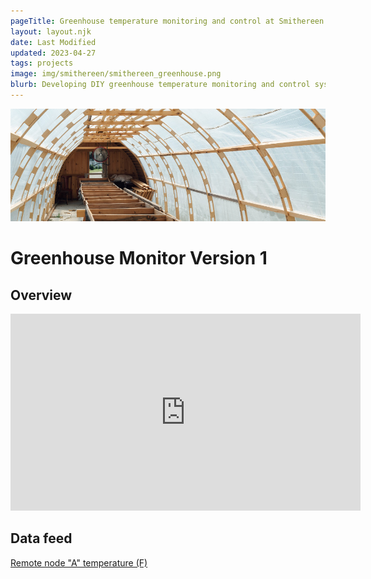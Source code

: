 ```yaml
---
pageTitle: Greenhouse temperature monitoring and control at Smithereen Farm (Maine, USA) 
layout: layout.njk
date: Last Modified
updated: 2023-04-27
tags: projects
image: img/smithereen/smithereen_greenhouse.png
blurb: Developing DIY greenhouse temperature monitoring and control systems for Smithereen Farm.
---
```


![](/img/smithereen/smithereen_greenhouse.png)

# Greenhouse Monitor Version 1

## Overview

<iframe width="560" height="315" src="https://www.youtube.com/embed/n7GcK7Cu7i0" title="YouTube video player" frameborder="0" allow="accelerometer; autoplay; clipboard-write; encrypted-media; gyroscope; picture-in-picture; web-share" allowfullscreen></iframe> 

## Data feed

[Remote node "A" temperature (F)](http://bayou.pvos.org/data/nhhei39i92rn?plot_param=temperature_c_1)

